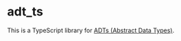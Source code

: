 # adt_ts
This is a TypeScript library for [ADTs (Abstract Data Types)](https://en.wikipedia.org/wiki/Abstract_data_type).
